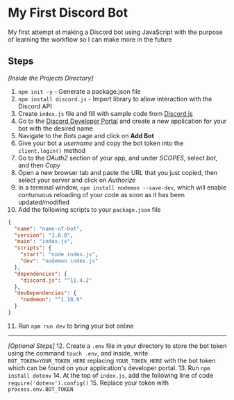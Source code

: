 # My First Discord Bot
My first attempt at making a Discord bot using JavaScript with the purpose of learning the workflow so I can make more in the future

## Steps
*[Inside the Projects Directory]*
1. `npm init -y` - Generate a package.json file
2. `npm install discord.js` - Import library to allow interaction with the Discord API
3. Create `index.js` file and fill with sample code from [Discord.js](https://discord.js.org/)
4. Go to the [Discord Developer Portal](https://discordapp.com/developers/applications/) and create a new application for your bot with the desired name
5. Navigate to the *Bots* page and click on **Add Bot**
6. Give your bot a *username* and copy the bot token into the `client.login()` method
7. Go to the *OAuth2* section of your app, and under *SCOPES*, select *bot*, and then *Copy*
8. Open a new browser tab and paste the URL that you just copied, then select your server and click on *Authorize*
9. In a terminal window, `npm install nodemon --save-dev`, which will enable contunuous reloading of your code as soon as it has been updated/modified
10. Add the following scripts to your `package.json` file
```JSON
{
  "name": "name-of-bot",
  "version": "1.0.0",
  "main": "index.js",
  "scripts": {
    "start": "node index.js",
    "dev": "nodemon index.js"
  },
  "dependencies": {
    "discord.js": "^11.4.2"
  },
  "devDependencies": {
    "nodemon": "^1.18.9"
  }
}
```
11. Run `npm run dev` to bring your bot online
---
*[Optional Steps]*
12. Create a `.env` file in your directory to store the bot token using the command `touch .env`, and inside, write `BOT_TOKEN=YOUR_TOKEN_HERE` replacing `YOUR_TOKEN_HERE` with the bot token which can be found on your application's developer portal.
13. Run `npm install dotenv`
14. At the top of `index.js`, add the following line of code
`require('dotenv').config()`
15. Replace your token with `process.env.BOT_TOKEN`





